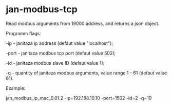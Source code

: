 # jan-modbus-tcp


Read modbus arguments from 19000 address, and returns a json object.

Programm flags:

-ip - janitaza ip address (defaut value "localhost");

-port - janitaza modbus tcp port (defaut value 502);

-id - janitaza modbus slave ID (defaut value 1);

-q - quantity of janitaza modbus arguments, value range 1 - 61 (defaut value 61).

Example:

jan_modbus_ip_mac_0.01.2 -ip=192.168.10.10 -port=1502 -id=2 -q=10